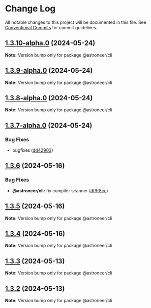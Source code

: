 # Change Log

All notable changes to this project will be documented in this file.
See [Conventional Commits](https://conventionalcommits.org) for commit guidelines.

## [1.3.10-alpha.0](https://github.com/astroneer-team/astroneer/compare/v1.3.9-alpha.0...v1.3.10-alpha.0) (2024-05-24)

**Note:** Version bump only for package @astroneer/cli





## [1.3.9-alpha.0](https://github.com/astroneer-team/astroneer/compare/v1.3.8-alpha.0...v1.3.9-alpha.0) (2024-05-24)

**Note:** Version bump only for package @astroneer/cli





## [1.3.8-alpha.0](https://github.com/astroneer-team/astroneer/compare/v1.3.7-alpha.0...v1.3.8-alpha.0) (2024-05-24)

**Note:** Version bump only for package @astroneer/cli





## [1.3.7-alpha.0](https://github.com/astroneer-team/astroneer/compare/v1.3.6...v1.3.7-alpha.0) (2024-05-24)

### Bug Fixes

- bugfixes ([dd42903](https://github.com/astroneer-team/astroneer/commit/dd429030a5d84a0077cd6201be8ae8421c867d59))

## [1.3.6](https://github.com/astroneer-team/astroneer/compare/v1.1.2...v1.3.6) (2024-05-16)

### Bug Fixes

- **@astroneer/cli:** fix compiler scanner ([df9f8cc](https://github.com/astroneer-team/astroneer/commit/df9f8ccca7c433ffa9c6cd558c85b8965c431375))

## [1.3.5](https://github.com/astroneer-team/astroneer/compare/v1.1.2...v1.3.5) (2024-05-16)

**Note:** Version bump only for package @astroneer/cli

## [1.3.4](https://github.com/astroneer-team/astroneer/compare/v1.1.2...v1.3.4) (2024-05-16)

**Note:** Version bump only for package @astroneer/cli

## [1.3.3](https://github.com/astroneer-team/astroneer/compare/v1.1.2...v1.3.3) (2024-05-13)

**Note:** Version bump only for package @astroneer/cli

## [1.3.2](https://github.com/astroneer-team/astroneer/compare/v1.1.2...v1.3.2) (2024-05-13)

**Note:** Version bump only for package @astroneer/cli
